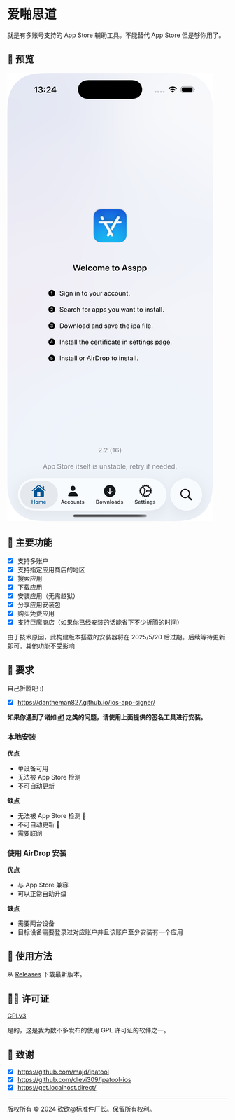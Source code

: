 # 爱啪思道

就是有多账号支持的 App Store 辅助工具。不能替代 App Store 但是够你用了。

## 👀 预览

![截图](../../../Resources/Screenshots/Screenshot-0.png)

## 🌟 主要功能

- [x] 支持多账户
- [x] 支持指定应用商店的地区
- [x] 搜索应用
- [x] 下载应用
- [x] 安装应用（无需越狱）
- [x] 分享应用安装包
- [x] 购买免费应用
- [x] 支持巨魔商店（如果你已经安装的话能省下不少折腾的时间）

由于技术原因，此构建版本搭载的安装器将在 2025/5/20 后过期。后续等待更新即可。其他功能不受影响

## 📝 要求

自己折腾吧 :)

- [x] https://dantheman827.github.io/ios-app-signer/

**如果你遇到了诸如 [#1](https://github.com/Lakr233/Asspp/issues/1) 之类的问题，请使用上面提供的签名工具进行安装。**

### 本地安装

**优点**

- 单设备可用
- 无法被 App Store 检测
- 不可自动更新

**缺点**

- 无法被 App Store 检测 🤡
- 不可自动更新 🤡
- 需要联网

### 使用 AirDrop 安装

**优点**

- 与 App Store 兼容
- 可以正常自动升级

**缺点**

- 需要两台设备
- 目标设备需要登录过对应账户并且该账户至少安装有一个应用

## 🚀 使用方法

从 [Releases](https://github.com/Lakr233/Asspp/releases) 下载最新版本。

## 🧑‍⚖️ 许可证

[GPLv3](../../../LICENSE)

是的，这是我为数不多发布的使用 GPL 许可证的软件之一。

## 🥰 致谢

- [x] https://github.com/majd/ipatool
- [x] https://github.com/dlevi309/ipatool-ios
- [x] https://get.localhost.direct/

---

版权所有 © 2024 砍砍@标准件厂长。保留所有权利。
